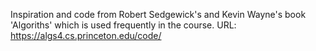Inspiration and code from Robert Sedgewick's and Kevin Wayne's book 'Algoriths' which is used frequently in the course.
URL: https://algs4.cs.princeton.edu/code/
